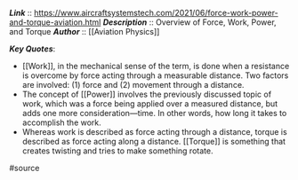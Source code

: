 ***Link***      :: https://www.aircraftsystemstech.com/2021/06/force-work-power-and-torque-aviation.html
***Description***      :: Overview of Force, Work, Power, and Torque
***Author*** :: [[Aviation Physics]]

***Key Quotes***:
* [[Work]], in the mechanical sense of the term, is done when a resistance is overcome by force acting through a measurable distance. Two factors are involved: (1) force and (2) movement through a distance.
* The concept of [[Power]] involves the previously discussed topic of work, which was a force being applied over a measured distance, but adds one more consideration—time. In other words, how long it takes to accomplish the work.
* Whereas work is described as force acting through a distance, torque is described as force acting along a distance. [[Torque]] is something that creates twisting and tries to make something rotate.

#source